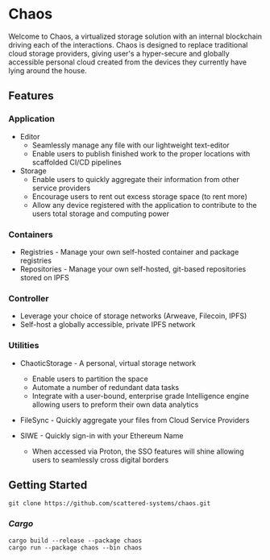 # Chaos

Welcome to Chaos, a virtualized storage solution with an internal blockchain driving each of the interactions. 
Chaos is designed to replace traditional cloud storage providers, giving user's a hyper-secure and globally accessible
personal cloud created from the devices they currently have lying around the house.


## Features
### Application
* Editor
  * Seamlessly manage any file with our lightweight text-editor
  * Enable users to publish finished work to the proper locations with scaffolded CI/CD pipelines
* Storage
  * Enable users to quickly aggregate their information from other service providers
  * Encourage users to rent out excess storage space (to rent more)
  * Allow any device registered with the application to contribute to the users total storage and computing power

### Containers
* Registries - Manage your own self-hosted container and package registries
* Repositories - Manage your own self-hosted, git-based repositories stored on IPFS

### Controller
* Leverage your choice of storage networks (Arweave, Filecoin, IPFS)
* Self-host a globally accessible, private IPFS network


### Utilities
* ChaoticStorage - A personal, virtual storage network 
  * Enable users to partition the space
  * Automate a number of redundant data tasks
  * Integrate with a user-bound, enterprise grade Intelligence engine allowing users to preform their own data analytics

* FileSync - Quickly aggregate your files from Cloud Service Providers
* SIWE - Quickly sign-in with your Ethereum Name
  * When accessed via Proton, the SSO features will shine allowing users to seamlessly cross digital borders

## Getting Started

    git clone https://github.com/scattered-systems/chaos.git

### _Cargo_

    cargo build --release --package chaos
    cargo run --package chaos --bin chaos
